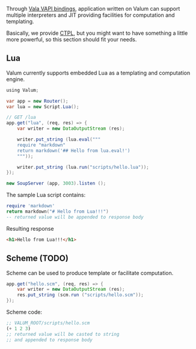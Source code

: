 Through [Vala VAPI bindings](https://wiki.gnome.org/Projects/Vala/Bindings),
application written on Valum can support multiple interpreters and JIT providing
facilities for computation and templating.

Basically, we provide [CTPL](ctpl), but you might want to have something a
little more powerful, so this section should fit your needs.

Lua
---

Valum currently supports embedded Lua as a templating and computation engine.

```java
using Valum;

var app = new Router();
var lua = new Script.Lua();

// GET /lua
app.get("lua", (req, res) => {
    var writer = new DataOutputStream (res);

    writer.put_string (lua.eval("""
    require "markdown"
    return markdown('## Hello from lua.eval!')
    """));

    writer.put_string (lua.run("scripts/hello.lua"));
});

new SoupServer (app, 3003).listen ();
```

The sample Lua script contains:
```lua
require 'markdown'
return markdown("# Hello from Lua!!!")
-- returned value will be appended to response body
```

Resulting response
```html
<h1>Hello from Lua!!!</h1>
```

Scheme (TODO)
-------------

Scheme can be used to produce template or facilitate computation.

```java
app.get("hello.scm", (req, res) => {
    var writer = new DataOutputStream (res);
    res.put_string (scm.run ("scripts/hello.scm"));
});
```

Scheme code:

```scheme
;; VALUM_ROOT/scripts/hello.scm
(+ 1 2 3)
;; returned value will be casted to string
;; and appended to response body
```
